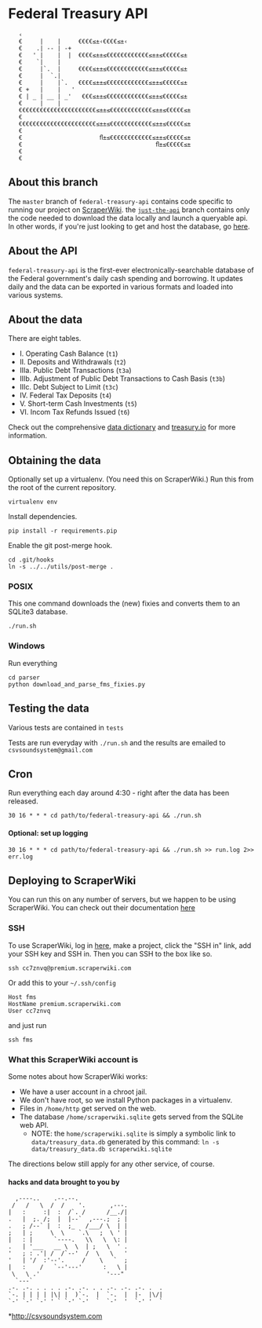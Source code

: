 # Federal Treasury API

```
   ‹
   €     |    |     €€€€≤±‹€€€€≤±‹
   €    .| -- | -+
   €   ' |    |  |  €€€€≤±±≤€€€€€€€€€€€€≤±±≤€€€€€≤±
   €    `|    |
   €     |`.  |     €€€€≤±±≤€€€€€€€€€€€€≤±±≤€€€€€≤±
   €     |  `.|
   €     |    |`.   €€€€≤±±≤€€€€€€€€€€€€≤±±≤€€€€€≤±
   € +   |    |   '
   € | _ | __ | _'   €€€≤±±≤€€€€€€€€€€€€≤±±≤€€€€€≤±
   €     |    |
   €€€€€€€€€€€€€€€€€€€€€€≤±±≤€€€€€€€€€€€€≤±±≤€€€€€≤±
   €
   €€€€€€€€€€€€€€€€€€€€€€≤±±≤€€€€€€€€€€€€≤±±≤€€€€€≤±
   €
   €                      ﬂ±≤€€€€€€€€€€€€≤±±≤€€€€€≤±
   €                                      ﬂ±≤€€€€€≤±
   €
   €
```

## About this branch

The `master` branch of `federal-treasury-api` contains code specific to running our project on [ScraperWiki](http://www.scraperwiki.com). the [`just-the-api`](https://github.com/csvsoundsystem/federal-treasury-api/tree/just-the-api) branch contains only the code needed to download the data locally and launch a queryable api. In other words, if you're just looking to get and host the database, go [here](https://github.com/csvsoundsystem/federal-treasury-api/tree/just-the-api).

## About the API

`federal-treasury-api` is the first-ever electronically-searchable database of the Federal government's daily cash spending and borrowing. It updates daily and the data can be exported in various formats and loaded into various systems.

## About the data

There are eight tables.

* I. Operating Cash Balance (`t1`)
* II. Deposits and Withdrawals (`t2`)
* IIIa. Public Debt Transactions (`t3a`)
* IIIb. Adjustment of Public Debt Transactions to Cash Basis (`t3b`)
* IIIc. Debt Subject to Limit (`t3c`)
* IV. Federal Tax Deposits (`t4`)
* V. Short-term Cash Investments (`t5`)
* VI. Incom Tax Refunds Issued (`t6`)

Check out the comprehensive [data dictionary](https://github.com/csvsoundsystem/federal-treasury-api/wiki/Treasury.io-Data-Dictionary) and [treasury.io](http://treasury.io) for more information.

## Obtaining the data

Optionally set up a virtualenv. (You need this on ScraperWiki.)
Run this from the root of the current repository.

    virtualenv env

Install dependencies.

    pip install -r requirements.pip

Enable the git post-merge hook.

    cd .git/hooks
    ln -s ../../utils/post-merge .

### POSIX

This one command downloads the (new) fixies and converts them to an SQLite3 database.

    ./run.sh

### Windows

Run everything

    cd parser
    python download_and_parse_fms_fixies.py

## Testing the data

Various tests are contained in `tests`

Tests are run everyday with `./run.sh` and  the results are emailed to `csvsoundsystem@gmail.com`

## Cron

Run everything each day around 4:30 - right after the data has been released.

```
30 16 * * * cd path/to/federal-treasury-api && ./run.sh
```

#### Optional: set up logging

```
30 16 * * * cd path/to/federal-treasury-api && ./run.sh >> run.log 2>> err.log
```

## Deploying to ScraperWiki

You can run this on any number of servers, but we happen to be using ScraperWiki.
You can check out their documentation [here](https://beta.scraperwiki.com/help/developer/)

### SSH

To use ScraperWiki, log in [here](https://beta.scraperwiki.com/login),
make a project, click the "SSH in" link, add your SSH key and SSH in.
Then you can SSH to the box like so.

    ssh cc7znvq@premium.scraperwiki.com

Or add this to your `~/.ssh/config`

    Host fms
    HostName premium.scraperwiki.com
    User cc7znvq

and just run

    ssh fms

### What this ScraperWiki account is

Some notes about how ScraperWiki works:

* We have a user account in a chroot jail.
* We don't have root, so we install Python packages in a virtualenv.
* Files in `/home/http` get served on the web.
* The database `/home/scraperwiki.sqlite` gets served from the SQLite web API.
    - NOTE: the `home/scraperwiki.sqlite` is simply a symbolic link to `data/treasury_data.db` generated by this command:
    `ln -s data/treasury_data.db scraperwiki.sqlite`

The directions below still apply for any other service, of course.

#### hacks and data brought to you by

```
  ,----..    .--.--.
 /   /   \  /  /    '.       ,---.
|   :     :|  :  /`. /      /__./|
.   |  ;. /;  |  |--`  ,---.;  ; |
.   ; /--` |  :  ;_   /___/ \  | |
;   | ;     \  \    `.\   ;  \ ' |
|   : |      `----.   \\   \  \: |
.   | '___   __ \  \  | ;   \  ' .
'   ; : .'| /  /`--'  /  \   \   '
'   | '/  :'--'.     /    \   `  ;
|   :    /   `--'---'      :   \ |
 \   \ .'                   '---"
  `---`
.-. .-. . . . . .-. .-. . . .-. .-. .-. .  .
`-. | | | | |\| |  )`-.  |  `-.  |  |-  |\/|
`-' `-' `-' ' ` `-' `-'  `  `-'  '  `-' '  `
```
\*http://csvsoundsystem.com
